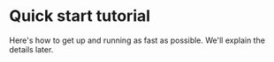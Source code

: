 # Quick start tutorial

Here's how to get up and running as fast as possible.
We'll explain the details later.
 
